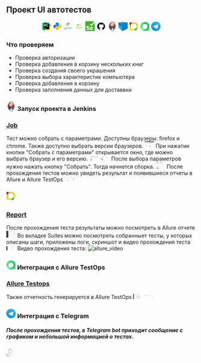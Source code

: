 ## Проект UI автотестов 

<!-- Технологии -->
<p  align="center">
  <code><img width="5%" title="Pycharm" src="https://github.com/Alexaborland/qa_guru_python_6_diploma/blob/main/images/pycharm.png"></code>
  <code><img width="5%" title="Python" src="https://github.com/Alexaborland/qa_guru_python_6_diploma/blob/main/images/python.png"></code>
  <code><img width="5%" title="Pytest" src="https://github.com/Alexaborland/qa_guru_python_6_diploma/blob/main/images/pytest.png"></code>
  <code><img width="5%" title="Selene" src="https://github.com/Alexaborland/qa_guru_python_6_diploma/blob/main/images/selene.png"></code>
  <code><img width="5%" title="Selenium" src="https://github.com/Alexaborland/qa_guru_python_6_diploma/blob/main/images/selenium.png"></code>
  <code><img width="5%" title="GitHub" src="https://github.com/Alexaborland/qa_guru_python_6_diploma/blob/main/images/github.png"></code>
  <code><img width="5%" title="Jenkins" src="https://github.com/Alexaborland/qa_guru_python_6_diploma/blob/main/images/jenkins.png"></code>
  <code><img width="5%" title="Selenoid" src="https://github.com/Alexaborland/qa_guru_python_6_diploma/blob/main/images/selenoid.png"></code>
  <code><img width="5%" title="Allure Report" src="https://github.com/Alexaborland/qa_guru_python_6_diploma/blob/main/images/allure.png"></code>
  <code><img width="5%" title="Allure TestOps" src="https://github.com/Alexaborland/qa_guru_python_6_diploma/blob/main/images/allure_testops.png"></code>
  <code><img width="5%" title="Telegram" src="https://github.com/Alexaborland/qa_guru_python_6_diploma/blob/main/images/telegram.png"></code>
</p>

<!-- Тест кейсы -->

### Что проверяем
* Проверка авторизации
* Проверка добавления в корзину нескольких книг
* Проверка создания своего украшения
* Проверка выбора характеристик компьютера 
* Проверка добавления в корзину 
* Проверка заполнения данных для доставвки

### <img width="5%" title="Jenkins" src="https://github.com/Alexaborland/qa_guru_python_6_diploma/blob/main/images/jenkins.png"> Запуск проекта в Jenkins  
### [Job](https://jenkins.autotests.cloud/job/qa_guru_6_diploma/)
Тест можно собрать с параметрами. Доступны браузеры: firefox и chrome. Также доступно выбрать версии браузеров.
<code><img width="5%" title="parametrs" src="https://github.com/Alexaborland/qa_guru_python_6_diploma/blob/main/screenshots/parametrs.png"></code>
При нажатии кнопки "Собрать с параметрами" открывается окно, где можно выбрать браузер и его версию.
<code><img width="5%" title="browser" src="https://github.com/Alexaborland/qa_guru_python_6_diploma/blob/main/screenshots/browser.png"></code>
<code><img width="5%" title="browser_versions" src="https://github.com/Alexaborland/qa_guru_python_6_diploma/blob/main/screenshots/browser_versions.png"></code>
После выбора параметров нужно нажать кнопку "Собрать". Тогда начнется сборка.
<code><img width="5%" title="sobrat" src="https://github.com/Alexaborland/qa_guru_python_6_diploma/blob/main/screenshots/sobrat.png"></code>
После прохождения тестов можно увидеть результат и появившиеся отчеты в Allure и Allure TestOps
<code><img width="5%" title="jenkins_stats" src="https://github.com/Alexaborland/qa_guru_python_6_diploma/blob/main/screenshots/jenkins_stats.png"></code>

<!-- Allure report -->
 ### <code><img width="5%" title="Allure Report" src="https://github.com/Alexaborland/qa_guru_python_6_diploma/blob/main/images/allure.png"></code>
 ### [Report](https://jenkins.autotests.cloud/job/qa_guru_6_diploma/12/allure/)
 После прохождения теста результаты можно посмотреть в Allure отчете 
 <code><img width="5%" title="allure_main" src="https://github.com/Alexaborland/qa_guru_python_6_diploma/blob/main/screenshots/allure_main.png"></code>
 Во вкладке Suites можно посмотреть собранныет тесты, у которых описаны шаги, приложены логи, скриншот и видео прохождения теста 
 <code><img width="5%" title="suites" src="https://github.com/Alexaborland/qa_guru_python_6_diploma/blob/main/screenshots/suites.png"></code>
 Видео прохождения теста:
 ![allure_video](https://github.com/Alexaborland/qa_guru_python_6_diploma/assets/136263543/953d43b1-8715-4eed-8044-e29a450d0c13)

 <!-- Allure TestOps -->
 ### <img width="5%" title="Allure TestOps" src="https://github.com/Alexaborland/qa_guru_python_6_diploma/blob/main/images/allure_testops.png"> Интеграция с Allure TestOps
 ### [Allure Testops](https://allure.autotests.cloud/launch/30756)
 Также отчетность генерируется в Allure TestOps
 <code><img width="5%" title="allure_testops" src="https://github.com/Alexaborland/qa_guru_python_6_diploma/blob/main/screenshots/allure_testops.png"></code>
 <code><img width="5%" title="allure_tests" src="https://github.com/Alexaborland/qa_guru_python_6_diploma/blob/main/screenshots/allure_tests.png"></code>

<!-- Telegram -->

### <img width="5%" title="Telegram" src="https://github.com/Alexaborland/qa_guru_python_6_diploma/blob/main/images/telegram.png"> Интеграция с Telegram
##### После прохождения тестов, в Telegram bot приходит сообщение с графиком и небольшой информацией о тестах.
<code><img width="5%" title="allure_tests" src="https://github.com/Alexaborland/qa_guru_python_6_diploma/blob/main/screenshots/telegram_stats.png"></code>
 


